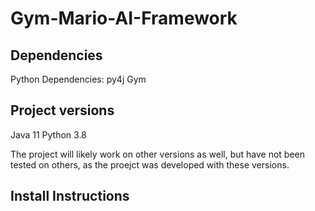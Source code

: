 # Gym-Mario-AI-Framework

## Dependencies
Python Dependencies:
py4j
Gym

## Project versions
Java 11
Python 3.8

The project will likely work on other versions as well, but have not been tested on others, as the proejct was developed with these versions.

## Install Instructions

